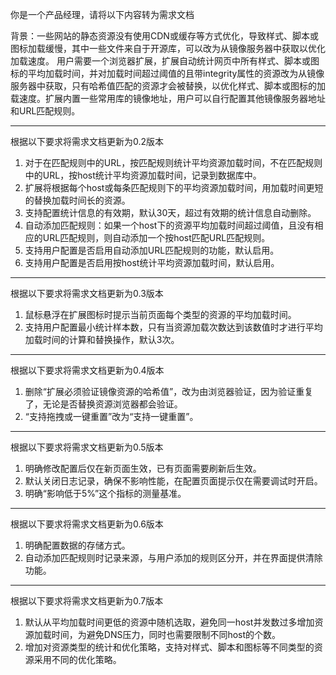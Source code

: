 你是一个产品经理，请将以下内容转为需求文档

背景：一些网站的静态资源没有使用CDN或缓存等方式优化，导致样式、脚本或图标加载缓慢，其中一些文件来自于开源库，可以改为从镜像服务器中获取以优化加载速度。
用户需要一个浏览器扩展，扩展自动统计网页中所有样式、脚本或图标的平均加载时间，并对加载时间超过阈值的且带integrity属性的资源改为从镜像服务器中获取，只有哈希值匹配的资源才会被替换，以优化样式、脚本或图标的加载速度。扩展内置一些常用库的镜像地址，用户可以自行配置其他镜像服务器地址和URL匹配规则。

---
根据以下要求将需求文档更新为0.2版本
1. 对于在匹配规则中的URL，按匹配规则统计平均资源加载时间，不在匹配规则中的URL，按host统计平均资源加载时间，记录到数据库中。
2. 扩展将根据每个host或每条匹配规则下的平均资源加载时间，用加载时间更短的替换加载时间长的资源。
3. 支持配置统计信息的有效期，默认30天，超过有效期的统计信息自动删除。
4. 自动添加匹配规则：如果一个host下的资源平均加载时间超过阈值，且没有相应的URL匹配规则，则自动添加一个按host匹配URL匹配规则。
5. 支持用户配置是否启用自动添加URL匹配规则的功能，默认启用。
6. 支持用户配置是否启用按host统计平均资源加载时间，默认启用。

---
根据以下要求将需求文档更新为0.3版本
1. 鼠标悬浮在扩展图标时提示当前页面每个类型的资源的平均加载时间。
2. 支持用户配置最小统计样本数，只有当资源加载次数达到该数值时才进行平均加载时间的计算和替换操作，默认3次。

---
根据以下要求将需求文档更新为0.4版本
1. 删除“扩展必须验证镜像资源的哈希值”，改为由浏览器验证，因为验证重复了，无论是否替换资源浏览器都会验证。
2. “支持拖拽或一键重置”改为“支持一键重置”。

---
根据以下要求将需求文档更新为0.5版本
1. 明确修改配置后仅在新页面生效，已有页面需要刷新后生效。
2. 默认关闭日志记录，确保不影响性能，在配置页面提示仅在需要调试时开启。
3. 明确“影响低于5%”这个指标的测量基准。

---
根据以下要求将需求文档更新为0.6版本
1. 明确配置数据的存储方式。
2. 自动添加匹配规则时记录来源，与用户添加的规则区分开，并在界面提供清除功能。

---
根据以下要求将需求文档更新为0.7版本
1. 默认从平均加载时间更低的资源中随机选取，避免同一host并发数过多增加资源加载时间，为避免DNS压力，同时也需要限制不同host的个数。
2. 增加对资源类型的统计和优化策略，支持对样式、脚本和图标等不同类型的资源采用不同的优化策略。